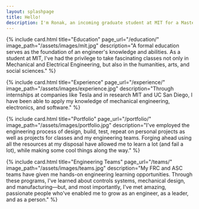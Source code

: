 ```yaml
---
layout: splashpage
title: Hello!
description: I'm Ronak, an incoming graduate student at MIT for a Master of Science in Mechanical Engineering. I'm currently an undergraduate student at MIT, finishing my Bachelor of Science with a double major in Mechanical Engineering (with a concentration in Controls, Instrumentation, and Robotics) and Electrical Science and Engineering. Here, you can check out what classes I've taken, internships I've completed, research I've contributed to, projects I've made, and teams I've been a part of.
---
```


{% include card.html
    title="Education"
    page_url="/education/"
    image_path="/assets/images/mit.jpg"
    description="A formal education serves as the foundation of an engineer's knowledge and abilities. As a student at MIT, I've had the privilege to take fascinating classes not only in Mechanical and Electrical Engineering, but also in the humanities, arts, and social sciences." %}

{% include card.html
    title="Experience"
    page_url="/experience/"
    image_path="/assets/images/experience.jpg"
    description="Through internships at companies like Tesla and in research MIT and UC San Diego, I have been able to apply my knowledge of mechanical engineering, electronics, and software." %}

{% include card.html
    title="Portfolio"
    page_url="/portfolio/"
    image_path="/assets/images/portfolio.jpg"
    description="I've employed the engineering process of design, build, test, repeat on personal projects as well as projects for classes and my engineering teams. Forging ahead using all the resources at my disposal have allowed me to learn a lot (and fail a lot), while making some cool things along the way." %}

{% include card.html
    title="Engineering Teams"
    page_url="/teams/"
    image_path="/assets/images/teams.jpg"
    description="My FRC and ASC teams have given me hands-on engineering learning opportunities. Through these programs, I've learned about controls systems, mechanical design, and manufacturing—but, and most importantly, I've met amazing, passionate people who've enabled me to grow as an engineer, as a leader, and as a person." %}